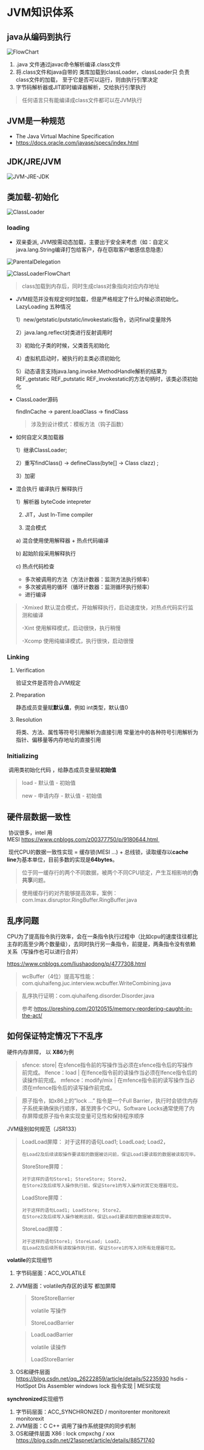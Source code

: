 # JVM知识体系

## java从编码到执行

![FlowChart](F:\workspace\KnowledgeGraph\jvm\src\main\resources\image\FlowChart.png)

1. .java 文件通过javac命令解析编译.class文件
2. 将.class文件和java自带的 类库加载到classLoader，classLoader只 负责class文件的加载， 至于它是否可以运行，则由执行引擎决定
3. 字节码解析器或JIT即时编译器解析，交给执行引擎执行

> 任何语言只有能编译成class文件都可以在JVM执行

## JVM是一种规范

-  The Java Virtual Machine Specification
- https://docs.oracle.com/javase/specs/index.html

## JDK/JRE/JVM

![JVM-JRE-JDK](F:\workspace\KnowledgeGraph\jvm\src\main\resources\image\JVM-JRE-JDK.png)

## 类加载-初始化

![ClassLoader](F:\workspace\KnowledgeGraph\jvm\src\main\resources\image\ClassLoader.png)

### loading

 - 双亲委派, JVM按需动态加载，主要出于安全来考虑（如：自定义java.lang.String编译打包给客户，存在窃取客户敏感信息隐患）

![ParentalDelegation](F:\workspace\KnowledgeGraph\jvm\src\main\resources\image\ParentalDelegation.png)

![ClassLoaderFlowChart](F:\workspace\KnowledgeGraph\jvm\src\main\resources\image\ClassLoaderFlowChart.png)

>class加载到内存后，同时生成class对象指向对应内存地址

- JVM规范并没有规定何时加载，但是严格规定了什么时候必须初始化。LazyLoading 五种情况

  1）new/getstatic/putstatic/invokestatic指令，访问final变量除外

  2）java.lang.reflect对类进行反射调用时

  3）初始化子类的时候，父类首先初始化

  4）虚拟机启动时，被执行的主类必须初始化

  5）动态语言支持java.lang.invoke.MethodHandle解析的结果为REF_getstatic REF_putstatic REF_invokestatic的方法句柄时，该类必须初始化

- ClassLoader源码

  findInCache ->  parent.loadClass -> findClass

  > 涉及到设计模式：模板方法（钩子函数）

- 如何自定义类加载器

  1）继承ClassLoader;

  2）重写findClass() -> defineClass(byte[] -> Class clazz) ;

  3）加密

- 混合执行 编译执行 解释执行

  1）解析器 byteCode intepreter

  2) JIT，Just In-Time compiler

  3) 混合模式

    a) 混合使用使用解释器 + 热点代码编译

    b) 起始阶段采用解释执行

    c) 热点代码检查

   - 多次被调用的方法（方法计数器：监测方法执行频率）
   - 多次被调用的循环（循环计数器：监测循环执行频率）
   - 进行编译

>-Xmixed 默认混合模式，开始解释执行，启动速度快，对热点代码实行监测和编译
>
>-Xint 使用解释模式，启动很快，执行稍慢
>
>-Xcomp 使用纯编译模式，执行很快，启动很慢

### Linking

1. Verification

   验证文件是否符合JVM规定

2. Preparation

   静态成员变量赋**默认值**，例如 int类型，默认值0

3. Resolution

   将类、方法、属性等符号引用解析为直接引用 常量池中的各种符号引用解析为指针、偏移量等内存地址的直接引用

### Initializing

​	调用类初始化代码 ，给静态成员变量赋**初始值**

> load - 默认值 - 初始值
>
> new - 申请内存 - 默认值 - 初始值

## 硬件层数据一致性

​    协议很多，intel 用MESI https://www.cnblogs.com/z00377750/p/9180644.html 

​    现代CPU的数据一致性实现 = 缓存锁(MESI ...) + 总线锁，读取缓存以**cache line**为基本单位，目前多数的实现是**64bytes**。

> 位于同一缓存行的两个不同数据，被两个不同CPU锁定，产生互相影响的**伪共享**问题。

> 使用缓存行的对齐能够提高效率，案例：com.lmax.disruptor.RingBuffer.RingBuffer.java

## 乱序问题

CPU为了提高指令执行效率，会在一条指令执行过程中（比如cpu的速度往往都比主存的高至少两个数量级），去同时执行另一条指令，前提是，两条指令没有依赖关系（写操作也可以进行合并）

https://www.cnblogs.com/liushaodong/p/4777308.html

> wcBuffer（4位）提高写性能：com.qiuhaifeng.juc.interview.wcbuffer.WriteCombining.java

> 乱序执行证明：com.qiuhaifeng.disorder.Disorder.java
>
> 参考:https://preshing.com/20120515/memory-reordering-caught-in-the-act/

## 如何保证特定情况下不乱序

硬件内存屏障， 以 **X86**为例

> sfence:  store| 在sfence指令前的写操作当必须在sfence指令后的写操作前完成。
> lfence：load | 在lfence指令前的读操作当必须在lfence指令后的读操作前完成。
> mfence：modify/mix | 在mfence指令前的读写操作当必须在mfence指令后的读写操作前完成。

> 原子指令，如x86上的”lock …” 指令是一个Full Barrier，执行时会锁住内存子系统来确保执行顺序，甚至跨多个CPU。Software Locks通常使用了内存屏障或原子指令来实现变量可见性和保持程序顺序

JVM级别如何规范（JSR133）

> LoadLoad屏障：
> 	对于这样的语句Load1; LoadLoad; Load2， 
>
> ```
> 在Load2及后续读取操作要读取的数据被访问前，保证Load1要读取的数据被读取完毕。
> ```
>
> StoreStore屏障：
>
> ```
> 对于这样的语句Store1; StoreStore; Store2，
> 在Store2及后续写入操作执行前，保证Store1的写入操作对其它处理器可见。
> ```
>
> LoadStore屏障：
>
> ```
> 对于这样的语句Load1; LoadStore; Store2，
> 在Store2及后续写入操作被刷出前，保证Load1要读取的数据被读取完毕。
> ```
>
> StoreLoad屏障：
>
> ```
> 对于这样的语句Store1; StoreLoad; Load2，
> 在Load2及后续所有读取操作执行前，保证Store1的写入对所有处理器可见。
> ```

**volatile**的实现细节

1. 字节码层面：ACC_VOLATILE

2. JVM层面：volatile内存区的读写 都加屏障

   > StoreStoreBarrier
   >
   > volatile 写操作
   >
   > StoreLoadBarrier

   > LoadLoadBarrier
   >
   > volatile 读操作
   >
   > LoadStoreBarrier

3. OS和硬件层面
   https://blog.csdn.net/qq_26222859/article/details/52235930
   hsdis - HotSpot Dis Assembler
   windows lock 指令实现 | MESI实现

**synchronized**实现细节

1. 字节码层面：ACC_SYNCHRONIZED / monitorenter monitorexit monitorexit
2. JVM层面：C C++ 调用了操作系统提供的同步机制
3. OS和硬件层面
   X86 : lock cmpxchg / xxx
   [https](https://blog.csdn.net/21aspnet/article/details/88571740)[://blog.csdn.net/21aspnet/article/details/](https://blog.csdn.net/21aspnet/article/details/88571740)[88571740](https://blog.csdn.net/21aspnet/article/details/88571740)
